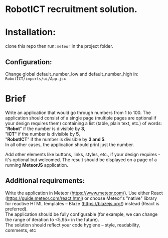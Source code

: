 # RobotICT recruitment solution.

  
  
# Installation:
clone this repo then run:
`meteor` in the project folder.
## Configuration:
Change global default_number_low and default_number_high in:
`RobotICT/imports/ui/App.jsx`

# Brief
Write an application that would go through numbers from 1 to 100. The application should consist of a single page (multiple pages are optional if your design requires them) containing a list (table, plain text, etc.) of words:  
"**Robot**" if the number is divisible by **3**,  
"**ICT**" if the number is divisible by **5**,  
"**RobotICT**" if the number is divisible by **3 and 5**.  
In all other cases, the application should print just the number.  

Add other elements like buttons, links, styles, etc., if your design requires - it's optional but welcomed. The result should be displayed on a page of a running **MeteorJS** application.  

## Additional requirements:  
Write the application in Meteor (https://www.meteor.com/). 
Use either React (https://guide.meteor.com/react.html) or choose Meteor's "native" library for reactive HTML templates – Blaze (https://blazejs.org/) instead (React is preferred).  
 The application should be fully configurable (for example, we can change the range of iteration to <5,95> in the future).  
 The solution should reflect your code hygiene – style, readability, comments, etc  